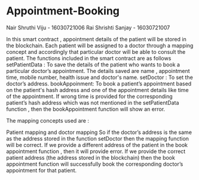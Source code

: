 # Appointment-Booking

Nair Shruthi Viju - 16030721006
Rai Shrishti Sanjay - 16030721007


In this smart contract , appointment details of the patient will be stored in the blockchain.
Each patient will be assigned to a doctor through a mapping concept and accordingly that particular doctor will be able to consult the patient.
The functions included in the smart contract are as follows
setPatientData : To save the details of the patient who wants to book a particular doctor’s  appointment. The details saved are name , appointment time, mobile number, health issue and doctor's name.
setDoctor : To set the doctor’s address.
bookAppoinment: To book a patient’s appointment based on the patient's hash address and one of the appointment details like time of the appointment. If wrong time is provided for the corresponding patient’s hash address which was not mentioned in the setPatientData function , then the bookAppointment function will show an error.

The mapping concepts used are :

Patient mapping and doctor mapping
So if the doctor’s address is the same as the address stored in the function setDoctor then the mapping function will be correct.
If we provide a different address of the patient in the book appointment function , then it will provide error. 
If we provide the correct patient address (the address stored in the blockchain) then the book appointment function will successfully book the corresponding doctor’s  appointment for that patient.



